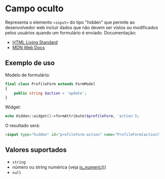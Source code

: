 # Campo oculto

Representa o elemento `<input>` do tipo "hidden" que permite ao desenvolvedor web incluir dados que não devem ser vistos ou modificados
pelos usuários quando um formulário é enviado. Documentação:

- [HTML Living Standard](https://html.spec.whatwg.org/multipage/input.html#hidden-state-(type=hidden))
- [MDN Web Docs](https://developer.mozilla.org/docs/Web/HTML/Element/input/hidden)

## Exemplo de uso

Modelo de formulário:

```php
final class ProfileForm extends FormModel
{
    public string $action = 'update';
}
```

Widget:

```php
echo Hidden::widget()->formAttribute($profileForm, 'action');
```

O resultado será:

```html
<input type="hidden" id="profileform-action" name="ProfileForm[action]" value="update">
```

## Valores suportados

- `string`
- número ou string numérica (veja [is_numeric()](https://www.php.net/manual/pt_BR/function.is-numeric.php))
- `null`
